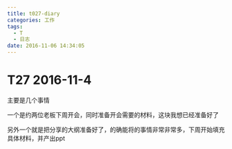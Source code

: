 ```yaml
---
title: t027-diary
categories: 工作
tags:
  - T
  - 日志
date: 2016-11-06 14:34:05
---
```

# T27 2016-11-4
主要是几个事情

一个是约两位老板下周开会，同时准备开会需要的材料，这块我想已经准备好了

另外一个就是把分享的大纲准备好了，的确能将的事情非常非常多，下周开始填充具体材料，并产出ppt
